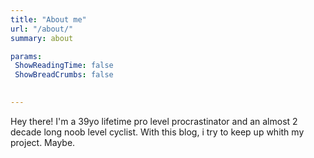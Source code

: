 ```yaml
---
title: "About me"
url: "/about/"
summary: about

params:
 ShowReadingTime: false
 ShowBreadCrumbs: false
 

---
```


Hey there! I'm a 39yo lifetime pro level procrastinator and an almost 2 decade long noob level cyclist. With this blog, i try to keep up whith my project. Maybe. 
